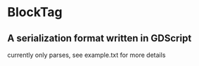 # BlockTag

## A serialization format written in GDScript

currently only parses, see example.txt for more details
